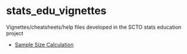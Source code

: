 # stats_edu_vignettes
Vignettes/cheatsheets/help files developed in the SCTO stats education project

- [Sample Size Calculation](SampleSize/SampleSizeCalculation.md)
